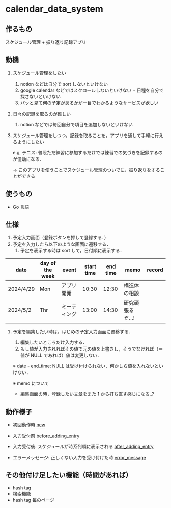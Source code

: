 # calendar_data_system

## 作るもの

スケジュール管理 + 振り返り記録アプリ

## 動機

1. スケジュール管理をしたい
    1. notion などは自分で sort しないといけない
    2. google calendar などではスクロールしないといけない + 日程を自分で探さないといけない
    3. パッと見て何の予定があるかが一目でわかるようなサービスが欲しい
2. 日々の記録を取るのが難しい
    1. notion などでは毎回自分で項目を追加しないといけない
3. スケジュール管理をしつつ，記録を取ることを，アプリを通して手軽に行えるようにしたい

   e.g, テニス: 普段ただ練習に参加するだけでは練習での気づきを記録するのが億劫になる．

   → このアプリを使うことでスケジュール管理のついでに，振り返りをすることができる


## 使うもの

- Go 言語

## 仕様

1. 予定入力画面（登録ボタンを押して登録する．）
2. 予定を入力したら以下のような画面に遷移する．
    1. 予定を表示する時は sort して，日付順に表示する．

| date | day of the week | event | start time | end time | memo | record |
| --- | --- | --- | --- | --- | --- | --- |
| 2024/4/29 | Mon | アプリ開発 | 10:30 | 12:30 | 構造体の相談 |  |
| 2024/5/2 | Thr | ミーティング | 13:00 | 14:30 | 研究頑張るぞ…! |  |
1. 予定を編集したい時は，はじめの予定入力画面に遷移する．
    1. 編集したいところだけ入力する．
    2. もし値が入力されればその値で元の値を上書きし，そうでなければ（＝値が NULL であれば）値は変更しない．

   ※ date - end_time: NULL は受け付けられない．何かしら値を入れないといけない．

   ※ memo について
    - 編集画面の時，登録したい文章をまた 1 から打ち直す感じになる..?

## 動作様子
- 初回動作時
[new](https://github.com/Serina0804/charender_data_system/assets/126635893/fadd863c-3809-4f2b-aea0-e0d87df677eb)

- 入力受付前
[before_adding_entry](https://github.com/user-attachments/assets/e14d23b0-e00b-4ff6-9f04-2cc5c21a4351)

- 入力受付後: スケジュールが時系列順に表示される
[after_adding_entry](https://github.com/Serina0804/charender_data_system/assets/126635893/c6e5e946-c124-4344-ac97-b7d7628907f1)

- エラーメッセージ: 正しくない入力を受け付けた時
[error_message](https://github.com/Serina0804/charender_data_system/assets/126635893/359770a2-6e86-41f3-926e-371040c6cdc7)


## その他付け足したい機能（時間があれば）

- hash tag
- 検索機能
- hash tag 毎のページ
